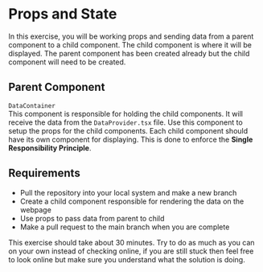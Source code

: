 # Props and State

In this exercise, you will be working props and sending data from a parent component to a child component. The child component is where it will be displayed.
The parent component has been created already but the child component will need to be created.

## Parent Component

`DataContainer`<br>
This component is responsible for holding the child components. It will receive the data from the `DataProvider.tsx` file.
Use this component to setup the props for the child components.
Each child component should have its own component for displaying. This is done to enforce the **Single Responsibility Principle**.

## Requirements
- Pull the repository into your local system and make a new branch
- Create a child component responsible for rendering the data on the webpage
- Use props to pass data from parent to child
- Make a pull request to the main branch when you are complete

This exercise should take about 30 minutes. Try to do as much as you can on your own instead of checking online, if you are still stuck then feel free to look online but make sure you understand what the solution is doing.
